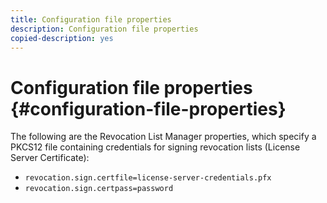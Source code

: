 ```yaml
---
title: Configuration file properties
description: Configuration file properties
copied-description: yes
---
```


# Configuration file properties {#configuration-file-properties}

The following are the Revocation List Manager properties, which specify a PKCS12 file containing credentials for signing revocation lists (License Server Certificate):

* `revocation.sign.certfile=license-server-credentials.pfx` 
* `revocation.sign.certpass=password`

